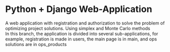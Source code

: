 # Python + Django Web-Application

A web application with registration and authorization to solve the problem of optimizing project solutions. Using simplex and Monte Carlo methods<br>
In this branch, the application is divided into several sub-applications, for example, registration is made in users, the main page is in main, and ops solutions are in ops_products
